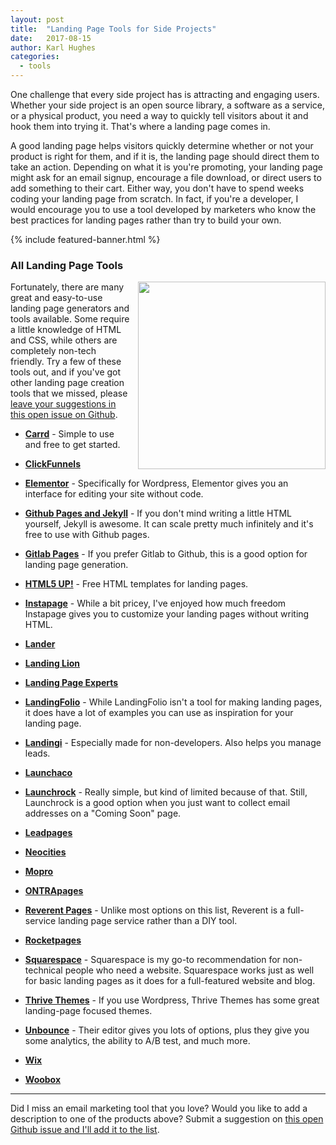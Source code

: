 ```yaml
---
layout: post
title:  "Landing Page Tools for Side Projects"
date:   2017-08-15
author: Karl Hughes
categories:
  - tools
---
```


One challenge that every side project has is attracting and engaging users. Whether your side project is an open source library, a software as a service, or a physical product, you need a way to quickly tell visitors about it and hook them into trying it. That's where a landing page comes in.

A good landing page helps visitors quickly determine whether or not your product is right for them, and if it is, the landing page should direct them to take an action. Depending on what it is you're promoting, your landing page might ask for an email signup, encourage a file download, or direct users to add something to their cart. Either way, you don't have to spend weeks coding your landing page from scratch. In fact, if you're a developer, I would encourage you to use a tool developed by marketers who know the best practices for landing pages rather than try to build your own.

{% include featured-banner.html %}

### All Landing Page Tools

<img src="https://i.imgur.com/HHoKfhQ.jpg" style="float:right; width: 300px; height: auto; margin-left: 10px;" />

Fortunately, there are many great and easy-to-use landing page generators and tools available. Some require a little knowledge of HTML and CSS, while others are completely non-tech friendly. Try a few of these tools out, and if you've got other landing page creation tools that we missed, please [leave your suggestions in this open issue on Github](https://github.com/karllhughes/side-project-marketing/issues/12).

- **[Carrd](https://carrd.co/)** - Simple to use and free to get started.

- **[ClickFunnels](https://www.clickfunnels.com/)**

- **[Elementor](https://elementor.com/)** - Specifically for Wordpress, Elementor gives you an interface for editing your site without code.

- **[Github Pages and Jekyll](https://help.github.com/articles/using-jekyll-as-a-static-site-generator-with-github-pages/)** - If you don't mind writing a little HTML yourself, Jekyll is awesome. It can scale pretty much infinitely and it's free to use with Github pages.

- **[Gitlab Pages](https://about.gitlab.com/2016/04/07/gitlab-pages-setup/)** - If you prefer Gitlab to Github, this is a good option for landing page generation.

- **[HTML5 UP!](https://html5up.net/)** - Free HTML templates for landing pages.

- **[Instapage](https://instapage.com/)** - While a bit pricey, I've enjoyed how much freedom Instapage gives you to customize your landing pages without writing HTML.

- **[Lander](https://landerapp.com/)**

- **[Landing Lion](https://www.landinglion.com/)**

- **[Landing Page Experts](http://landing-page-experts.com/)**

- **[LandingFolio](http://www.landingfolio.com/)** - While LandingFolio isn't a tool for making landing pages, it does have a lot of examples you can use as inspiration for your landing page.

- **[Landingi](https://landingi.com/)** - Especially made for non-developers. Also helps you manage leads.

- **[Launchaco](http://launchaco.com/build/)**

- **[Launchrock](https://www.launchrock.com/)** - Really simple, but kind of limited because of that. Still, Launchrock is a good option when you just want to collect email addresses on a "Coming Soon" page.

- **[Leadpages](https://www.leadpages.net/welcome)**

- **[Neocities](https://neocities.org/)**

- **[Mopro](https://www.mopro.com/)**

- **[ONTRApages](https://ontrapages.com/)**

- **[Reverent Pages](https://www.reverentpages.com/)** - Unlike most options on this list, Reverent is a full-service landing page service rather than a DIY tool.

- **[Rocketpages](http://www.rocketpages.net/)**

- **[Squarespace](https://www.squarespace.com/)** - Squarespace is my go-to recommendation for non-technical people who need a website. Squarespace works just as well for basic landing pages as it does for a full-featured website and blog.

- **[Thrive Themes](https://thrivethemes.com/)** - If you use Wordpress, Thrive Themes has some great landing-page focused themes.

- **[Unbounce](https://unbounce.com/)** - Their editor gives you lots of options, plus they give you some analytics, the ability to A/B test, and much more.

- **[Wix](https://www.wix.com/)**

- **[Woobox](https://woobox.com/)**

-----

Did I miss an email marketing tool that you love? Would you like to add a description to one of the products above? Submit a suggestion on [this open Github issue and I'll add it to the list](https://github.com/karllhughes/side-project-marketing/issues/12).
